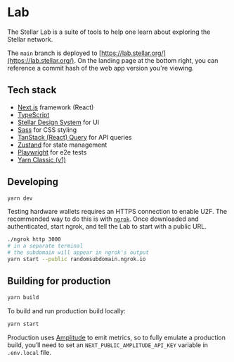 # Lab

The Stellar Lab is a suite of tools to help one learn about exploring the
Stellar network.

The `main` branch is deployed to
[https://lab.stellar.org/](https://lab.stellar.org/). On the landing page at the
bottom right, you can reference a commit hash of the web app version you're
viewing.

## Tech stack

- [Next.js](https://nextjs.org/) framework (React)
- [TypeScript](https://www.typescriptlang.org/)
- [Stellar Design System](https://design-system.stellar.org/) for UI
- [Sass](https://sass-lang.com/) for CSS styling
- [TanStack (React) Query](https://tanstack.com/query/latest) for API queries
- [Zustand](https://docs.pmnd.rs/zustand/getting-started/introduction) for state
  management
- [Playwright](https://playwright.dev/) for e2e tests
- [Yarn Classic (v1)](https://classic.yarnpkg.com/lang/en/docs/install/)

## Developing

```sh
yarn dev
```

Testing hardware wallets requires an HTTPS connection to enable U2F. The
recommended way to do this is with [`ngrok`](https://ngrok.com/). Once
downloaded and authenticated, start ngrok, and tell the Lab to start with a
public URL.

```bash
./ngrok http 3000
# in a separate terminal
# the subdomain will appear in ngrok's output
yarn start --public randomsubdomain.ngrok.io
```

## Building for production

```sh
yarn build
```

To build and run production build locally:

```sh
yarn start
```

Production uses [Amplitude](https://amplitude.com/) to emit metrics, so to fully
emulate a production build, you’ll need to set an
`NEXT_PUBLIC_AMPLITUDE_API_KEY` variable in `.env.local` file.
